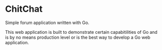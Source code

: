 # ChitChat

Simple forum application written with Go. 

This web application is built to demonstrate certain capabitilities of Go and is by no means production level or is the best way to develop a Go web application.